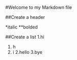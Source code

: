 #Welcome to my Markdown file

##Create a header

*italic
**bolded

##Create a list
1.hi
 1. h
 2. i
2.hello
3.bye 
